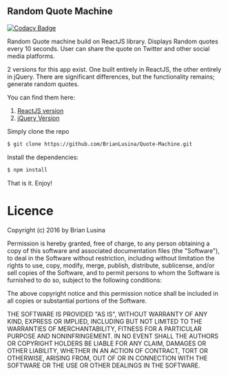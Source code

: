 ## Random Quote Machine

[![Codacy Badge](https://api.codacy.com/project/badge/Grade/20a0e6d4a5804742bf7b1ed90200cc9f)](https://www.codacy.com/app/BrianLusina/Quote-Machine?utm_source=github.com&utm_medium=referral&utm_content=BrianLusina/Quote-Machine&utm_campaign=badger)

Random Quote machine build on ReactJS library. Displays Random quotes every 10 seconds.
User can share the quote on Twitter and other social media platforms.

2 versions for this app exist. One built entirely in ReactJS, the other entirely in jQuery. There are significant differences, but the functionality remains; generate random quotes.

You can find them here:

1. [ReactJS version](https://quotemachina.herokuapp.com/)
2. [jQuery Version](http://codepen.io/thelusina/full/wWwWZb/)

Simply clone the repo
``` sh
$ git clone https://github.com/BrianLusina/Quote-Machine.git
```

Install the dependencies:

``` sh
$ npm install
```

That is it. Enjoy!

# Licence

Copyright (c) 2016 by Brian Lusina

Permission is hereby granted, free of charge, to any person obtaining a copy of this software and associated documentation files (the "Software"), to deal in the Software without restriction, including without limitation the rights to use, copy, modify, merge, publish, distribute, sublicense, and/or sell copies of the Software, and to permit persons to whom the Software is furnished to do so, subject to the following conditions:

The above copyright notice and this permission notice shall be included in all copies or substantial portions of the Software.

THE SOFTWARE IS PROVIDED "AS IS", WITHOUT WARRANTY OF ANY KIND, EXPRESS OR IMPLIED, INCLUDING BUT NOT LIMITED TO THE WARRANTIES OF MERCHANTABILITY, FITNESS FOR A PARTICULAR PURPOSE AND NONINFRINGEMENT. IN NO EVENT SHALL THE AUTHORS OR COPYRIGHT HOLDERS BE LIABLE FOR ANY CLAIM, DAMAGES OR OTHER LIABILITY, WHETHER IN AN ACTION OF CONTRACT, TORT OR OTHERWISE, ARISING FROM, OUT OF OR IN CONNECTION WITH THE SOFTWARE OR THE USE OR OTHER DEALINGS IN THE SOFTWARE.
